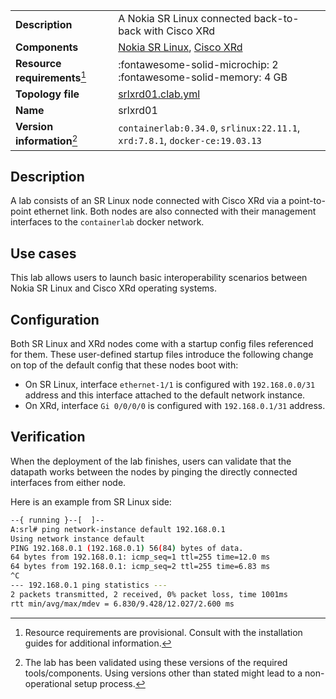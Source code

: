 |                               |                                                                                  |
| ----------------------------- | -------------------------------------------------------------------------------- |
| **Description**               | A Nokia SR Linux connected back-to-back with Cisco XRd                         |
| **Components**                | [Nokia SR Linux][srl], [Cisco XRd][xrd]                                               |
| **Resource requirements**[^1] | :fontawesome-solid-microchip: 2 <br/>:fontawesome-solid-memory: 4 GB             |
| **Topology file**             | [srlxrd01.clab.yml][topofile]                                                   |
| **Name**                      | srlxrd01                                                                        |
| **Version information**[^2]   | `containerlab:0.34.0`, `srlinux:22.11.1`, `xrd:7.8.1`, `docker-ce:19.03.13` |

## Description

A lab consists of an SR Linux node connected with Cisco XRd via a point-to-point ethernet link. Both nodes are also connected with their management interfaces to the `containerlab` docker network.

## Use cases

This lab allows users to launch basic interoperability scenarios between Nokia SR Linux and Cisco XRd operating systems.

## Configuration

Both SR Linux and XRd nodes come with a startup config files referenced for them. These user-defined startup files introduce the following change on top of the default config that these nodes boot with:

* On SR Linux, interface `ethernet-1/1` is configured with `192.168.0.0/31` address and this interface attached to the default network instance.
* On XRd, interface `Gi 0/0/0/0` is configured with `192.168.0.1/31` address.

## Verification

When the deployment of the lab finishes, users can validate that the datapath works between the nodes by pinging the directly connected interfaces from either node.

Here is an example from SR Linux side:

```bash
--{ running }--[  ]--
A:srl# ping network-instance default 192.168.0.1 
Using network instance default
PING 192.168.0.1 (192.168.0.1) 56(84) bytes of data.
64 bytes from 192.168.0.1: icmp_seq=1 ttl=255 time=12.0 ms
64 bytes from 192.168.0.1: icmp_seq=2 ttl=255 time=6.83 ms
^C
--- 192.168.0.1 ping statistics ---
2 packets transmitted, 2 received, 0% packet loss, time 1001ms
rtt min/avg/max/mdev = 6.830/9.428/12.027/2.600 ms
```

[srl]: https://www.nokia.com/networks/products/service-router-linux-NOS/
[xrd]: ../manual/kinds/xrd.md
[topofile]: https://github.com/srl-labs/containerlab/tree/main/lab-examples/srlxrd01/srlxrd01.clab.yml

[^1]: Resource requirements are provisional. Consult with the installation guides for additional information.
[^2]: The lab has been validated using these versions of the required tools/components. Using versions other than stated might lead to a non-operational setup process.
